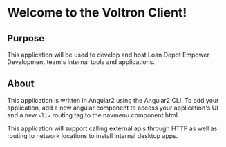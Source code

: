 # Welcome to the Voltron Client!
## Purpose
This application will be used to develop and host Loan Depot Empower Development team's internal tools and applications.

## About
This application is written in Angular2 using the Angular2 CLI.
To add your application, add a new angular component to access your application's UI and a new `<li>` routing tag to the navmenu.component.html.

This application will support calling external apis through HTTP as well as routing to network locations to install internal desktop apps.
